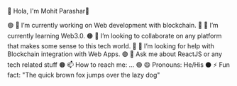 💠 Hola, I'm Mohit Parashar👋


🟢 🔭 I’m currently working on Web development with blockchain.
🔴 🌱 I’m currently learning Web3.0.
🟠 👯 I’m looking to collaborate on any platform that makes some sense to this tech world.
🔵 🤔 I’m looking for help with Blockchain integration with Web Apps.
🟣 💬 Ask me about ReactJS or any tech related stuff
🟤 📫 How to reach me: ...
🟢 😄 Pronouns: He/His
⚫ ⚡ Fun fact: "The quick brown fox jumps over the lazy dog"

